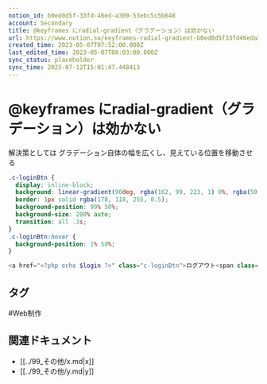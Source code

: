 ```yaml
---
notion_id: b0ed0d5f-33fd-46ed-a309-53ebc5c5b648
account: Secondary
title: @keyframes にradial-gradient（グラデーション）は効かない
url: https://www.notion.so/keyframes-radial-gradient-b0ed0d5f33fd46eda30953ebc5c5b648
created_time: 2023-05-07T07:52:00.000Z
last_edited_time: 2023-05-07T08:03:00.000Z
sync_status: placeholder
sync_time: 2025-07-12T15:01:47.448413
---
```

# @keyframes にradial-gradient（グラデーション）は効かない

解決策としては
グラデーション自体の幅を広くし、見えている位置を移動させる
```scss
.c-loginBtn {
  display: inline-block;
  background: linear-gradient(90deg, rgba(162, 99, 223, 1) 0%, rgba(50, 61, 186, 1) 40%, rgba(71, 68, 192, 1) 60%, rgba(162, 99, 223, 1) 100%);
  border: 1px solid rgba(170, 118, 255, 0.5);
  background-position: 99% 50%;
  background-size: 200% auto;
  transition: all .3s;
}
.c-loginBtn:hover {
  background-position: 1% 50%;
}
```
```php
<a href="<?php echo $login ?>" class="c-loginBtn">ログアウト<span class="c-loginBtn__icon"></span></a>
```

## タグ

#Web制作 

## 関連ドキュメント

- [[../99_その他/x.md|x]]
- [[../99_その他/y.md|y]]
